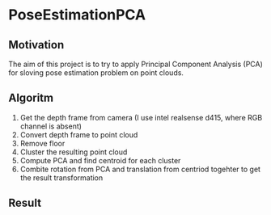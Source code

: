 # PoseEstimationPCA
## Motivation
The aim of this project is to try to apply Principal Component Analysis (PCA) for sloving pose estimation problem on point clouds.

## Algoritm
1) Get the depth frame from camera (I use intel realsense d415, where RGB channel is absent)
2) Convert depth frame to point cloud
3) Remove floor
4) Cluster the resulting point cloud
5) Compute PCA and find centroid for each cluster
6) Combite rotation from PCA and translation from centriod togehter to get the result transformation

## Result
